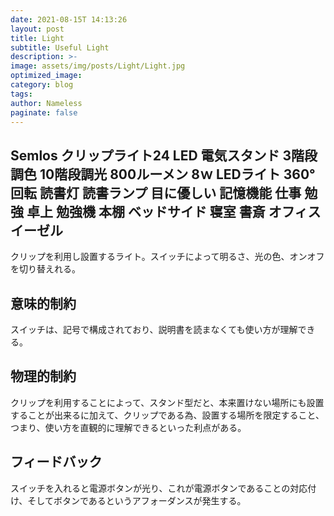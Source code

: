 ```yaml
---
date: 2021-08-15T 14:13:26
layout: post
title: Light
subtitle: Useful Light
description: >-
image: assets/img/posts/Light/Light.jpg
optimized_image: 
category: blog
tags: 
author: Nameless
paginate: false
---
```


## Semlos クリップライト24 LED 電気スタンド 3階段調色 10階段調光 800ルーメン 8ｗ LEDライト 360°回転 読書灯 読書ランプ 目に優しい 記憶機能 仕事 勉強 卓上 勉強機 本棚 ベッドサイド 寝室 書斎 オフィス イーゼル

クリップを利用し設置するライト。スイッチによって明るさ、光の色、オンオフを切り替えれる。

## 意味的制約

スイッチは、記号で構成されており、説明書を読まなくても使い方が理解できる。

## 物理的制約

クリップを利用することによって、スタンド型だと、本来置けない場所にも設置することが出来るに加えて、クリップである為、設置する場所を限定すること、つまり、使い方を直観的に理解できるといった利点がある。

## フィードバック

スイッチを入れると電源ボタンが光り、これが電源ボタンであることの対応付け、そしてボタンであるというアフォーダンスが発生する。